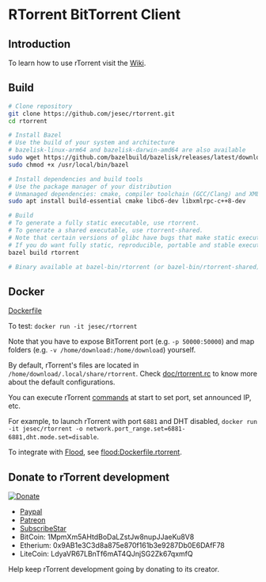 # RTorrent BitTorrent Client

## Introduction

To learn how to use rTorrent visit the [Wiki](https://github.com/rakshasa/rtorrent/wiki).

## Build

```sh
# Clone repository
git clone https://github.com/jesec/rtorrent.git
cd rtorrent

# Install Bazel
# Use the build of your system and architecture
# bazelisk-linux-arm64 and bazelisk-darwin-amd64 are also available
sudo wget https://github.com/bazelbuild/bazelisk/releases/latest/download/bazelisk-linux-amd64 -O /usr/local/bin/bazel
sudo chmod +x /usr/local/bin/bazel

# Install dependencies and build tools
# Use the package manager of your distribution
# Unmanaged dependencies: cmake, compiler toolchain (GCC/Clang) and XMLRPC-C development files
sudo apt install build-essential cmake libc6-dev libxmlrpc-c++8-dev

# Build
# To generate a fully static executable, use rtorrent.
# To generate a shared executable, use rtorrent-shared.
# Note that certain versions of glibc have bugs that make static executables unreliable.
# If you do want fully static, reproducible, portable and stable executable, build with Dockerfile.
bazel build rtorrent

# Binary available at bazel-bin/rtorrent (or bazel-bin/rtorrent-shared)
```

## Docker

[Dockerfile](https://github.com/jesec/rtorrent/blob/master/Dockerfile)

To test: `docker run -it jesec/rtorrent`

Note that you have to expose BitTorrent port (e.g. `-p 50000:50000`) and map folders (e.g. `-v /home/download:/home/download`) yourself.

By default, rTorrent's files are located in `/home/download/.local/share/rtorrent`. Check [doc/rtorrent.rc](https://github.com/jesec/rtorrent/blob/master/doc/rtorrent.rc) to know more about the default configurations.

You can execute rTorrent [commands](https://rtorrent-docs.readthedocs.io/en/latest/cmd-ref.html) at start to set port, set announced IP, etc.

For example, to launch rTorrent with port `6881` and DHT disabled, `docker run -it jesec/rtorrent -o network.port_range.set=6881-6881,dht.mode.set=disable`.

To integrate with [Flood](https://flood.js.org), see [flood:Dockerfile.rtorrent](https://github.com/jesec/flood/blob/master/Dockerfile.rtorrent).

## Donate to rTorrent development

[![Donate](https://rakshasa.github.io/rtorrent/donate_paypal_green.svg)](https://paypal.me/jarisundell)

- [Paypal](https://paypal.me/jarisundelljp)
- [Patreon](https://www.patreon.com/rtorrent)
- [SubscribeStar](https://www.subscribestar.com/rtorrent)
- BitCoin: 1MpmXm5AHtdBoDaLZstJw8nupJJaeKu8V8
- Etherium: 0x9AB1e3C3d8a875e870f161b3e9287Db0E6DAfF78
- LiteCoin: LdyaVR67LBnTf6mAT4QJnjSG2Zk67qxmfQ

Help keep rTorrent development going by donating to its creator.
